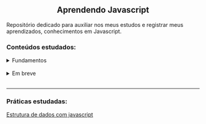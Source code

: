 <h2 align="center">Aprendendo Javascript</h2>
Repositório dedicado para auxiliar nos meus estudos e registrar meus aprendizados, conhecimentos em Javascript.

<h3>Conteúdos estudados:</h3>
<details>
<summary>Fundamentos</summary>

|Conteúdo|Status|
|---|---|
|Tipos de dados|✅|
|Variáveis|✅|
|Funções|✅|
|Manipulando dados|✅|
|Expressões e operadores|✅|
|Condicionais e controle de fluxo|✅|
|Estruturas de repetição|✅|
<!-- |[exemplo](#)|✅| -->
</details>
<br>
<details>
<summary>Em breve</summary>

|Conteúdo|Status|
|---|---|
|[]()||
|[]()||
|[]()||
|[]()||
|[]()||
|[]()||
|[]()||
</details>
<br>
<hr>

<h3>Práticas estudadas:</h3>

[Estrutura de dados com javascript](/estrutura%20de%20dados%20com%20javascript/)